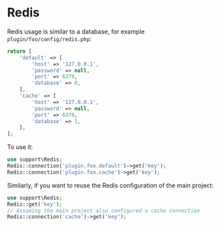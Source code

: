 # Redis

Redis usage is similar to a database, for example `plugin/foo/config/redis.php`:

```php
return [
    'default' => [
        'host' => '127.0.0.1',
        'password' => null,
        'port' => 6379,
        'database' => 0,
    ],
    'cache' => [
        'host' => '127.0.0.1',
        'password' => null,
        'port' => 6379,
        'database' => 1,
    ],
];
```

To use it:

```php
use support\Redis;
Redis::connection('plugin.foo.default')->get('key');
Redis::connection('plugin.foo.cache')->get('key');
```

Similarly, if you want to reuse the Redis configuration of the main project:

```php
use support\Redis;
Redis::get('key');
// Assuming the main project also configured a cache connection
Redis::connection('cache')->get('key');
```
